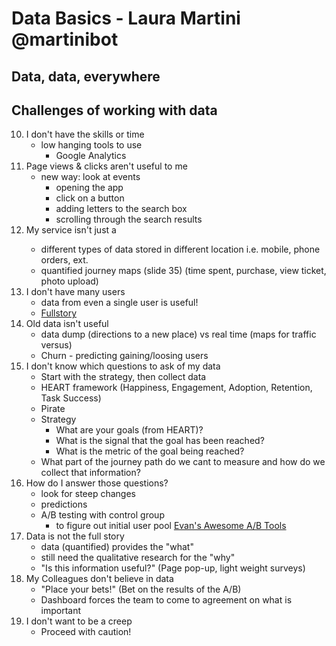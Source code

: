 # Data Basics - Laura Martini @martinibot

## Data, data, everywhere

## Challenges of working with data
10. I don't have the skills or time
    * low hanging tools to use
        * Google Analytics
9. Page views & clicks aren't useful to me
    * new way: look at events
        * opening the app
        * click on a button
        * adding letters to the search box
        * scrolling through the search results
8. My service isn't just a <foo>
    * different types of data stored in different location i.e. mobile, phone orders, ext.
    * quantified journey maps (slide 35) (time spent, purchase, view ticket, photo upload)
7. I don't have many users
    * data from even a single user is useful!
    * [Fullstory]()
6. Old data isn't useful
    * data dump (directions to a new place) vs real time (maps for traffic versus)
    * Churn - predicting gaining/loosing users
5. I don't know which questions to ask of my data
    * Start with the strategy, then collect data
    * HEART framework (Happiness, Engagement, Adoption, Retention, Task Success)
    * Pirate
    * Strategy
        * What are your goals (from HEART)?
        * What is the signal that the goal has been reached?
        * What is the metric of the goal being reached?
    * What part of the journey path do we cant to measure and how do we collect that information?
4. How do I answer those questions?
    * look for steep changes
    * predictions
    * A/B testing with control group
        * to figure out initial user pool [Evan's Awesome A/B Tools](www.evanmiller.org/lab-testing/sample.size.html)
3. Data is not the full story
    * data (quantified) provides the "what"
    * still need the qualitative research for the "why"
    * "Is this information useful?" (Page pop-up, light weight surveys)
2. My Colleagues don't believe in data
    * "Place your bets!" (Bet on the results of the A/B)
    * Dashboard forces the team to come to agreement on what is important
1. I don't want to be a creep
    * Proceed with caution!